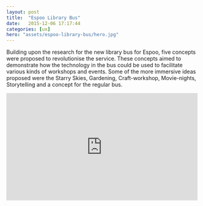 ```yaml
---
layout: post
title:  "Espoo Library Bus"
date:   2015-12-06 17:17:44
categories: [ux]
hero: "assets/espoo-library-bus/hero.jpg"
---
```


Building upon the research for the new library bus for Espoo, five concepts were proposed to revolutionise the service. These concepts aimed to demonstrate how the technology in the bus could be used to facilitate various kinds of workshops and events. Some of the more immersive ideas proposed were the Starry Skies, Gardening, Craft-workshop, Movie-nights, Storytelling and a concept for the regular bus.

<iframe src="https://player.vimeo.com/video/56093580" width="500" height="281" frameborder="0" webkitallowfullscreen mozallowfullscreen allowfullscreen></iframe>